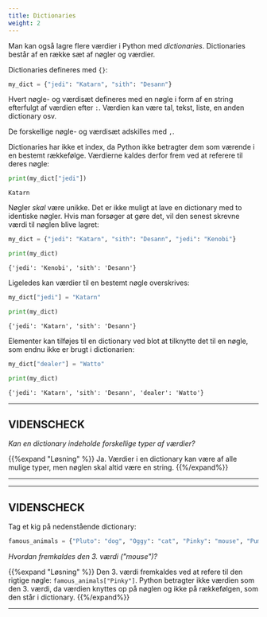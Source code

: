 ```yaml
---
title: Dictionaries
weight: 2
---
```

Man kan også lagre flere værdier i Python med *dictionaries*. Dictionaries består af en række sæt af nøgler og værdier. 

Dictionaries defineres med `{}`:


```python
my_dict = {"jedi": "Katarn", "sith": "Desann"}
```

Hvert nøgle- og værdisæt defineres med en nøgle i form af en string efterfulgt af værdien efter `:`. Værdien kan være tal, tekst, liste, en anden dictionary osv.

De forskellige nøgle- og værdisæt adskilles med `,`.

Dictionaries har ikke et index, da Python ikke betragter dem som værende i en bestemt rækkefølge. Værdierne kaldes derfor frem ved at referere til deres nøgle:


```python
print(my_dict["jedi"])
```

    Katarn
    

Nøgler *skal* være unikke. Det er ikke muligt at lave en dictionary med to identiske nøgler. Hvis man forsøger at gøre det, vil den senest skrevne værdi til nøglen blive lagret:


```python
my_dict = {"jedi": "Katarn", "sith": "Desann", "jedi": "Kenobi"}

print(my_dict)
```

    {'jedi': 'Kenobi', 'sith': 'Desann'}
    

Ligeledes kan værdier til en bestemt nøgle overskrives:


```python
my_dict["jedi"] = "Katarn"

print(my_dict)
```

    {'jedi': 'Katarn', 'sith': 'Desann'}
    

Elementer kan tilføjes til en dictionary ved blot at tilknytte det til en nøgle, som endnu ikke er brugt i dictionarien:


```python
my_dict["dealer"] = "Watto"

print(my_dict)
```

    {'jedi': 'Katarn', 'sith': 'Desann', 'dealer': 'Watto'}
    

---
## VIDENSCHECK

*Kan en dictionary indeholde forskellige typer af værdier?*

{{%expand "Løsning" %}} Ja. Værdier i en dictionary kan være af alle mulige typer, men nøglen skal altid være en string. {{%/expand%}}

---

---
## VIDENSCHECK

Tag et kig på nedenstående dictionary:


```python
famous_animals = {"Pluto": "dog", "Oggy": "cat", "Pinky": "mouse", "Pumba": "warthog"}
```

*Hvordan fremkaldes den 3. værdi ("mouse")?*

{{%expand "Løsning" %}} Den 3. værdi fremkaldes ved at refere til den rigtige nøgle: `famous_animals["Pinky"]`. Python betragter ikke værdien som den 3. værdi, da værdien knyttes op på nøglen og ikke på rækkefølgen, som den står i dictionary. {{%/expand%}}

---
